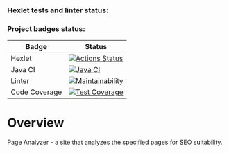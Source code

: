 ### Hexlet tests and linter status:

### Project badges status:

| Badge         | Status                                                                                                                                                                             |
|---------------|------------------------------------------------------------------------------------------------------------------------------------------------------------------------------------|
| Hexlet        | [![Actions Status](https://github.com/MrMikki-boop/java-project-72/actions/workflows/hexlet-check.yml/badge.svg)](https://github.com/MrMikki-boop/java-project-72/actions)         |
| Java CI       | [![Java CI](https://github.com/MrMikki-boop/java-project-72/actions/workflows/JavaCI.yml/badge.svg)](https://github.com/MrMikki-boop/java-project-72/actions/workflows/JavaCI.yml) |
| Linter        | [![Maintainability](https://api.codeclimate.com/v1/badges/f42225516ddad4f98607/maintainability)](https://codeclimate.com/github/MrMikki-boop/java-project-72/maintainability)      |
| Code Coverage | [![Test Coverage](https://api.codeclimate.com/v1/badges/f42225516ddad4f98607/test_coverage)](https://codeclimate.com/github/MrMikki-boop/java-project-72/test_coverage)            |

# Overview

Page Analyzer - a site that analyzes the specified pages for SEO suitability. <br>
